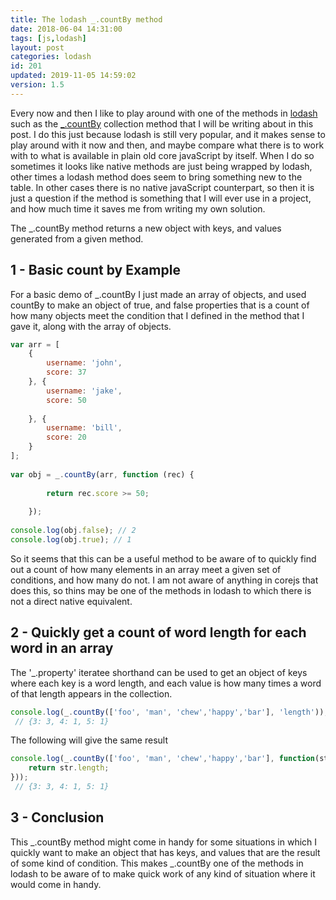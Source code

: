 ```yaml
---
title: The lodash _.countBy method
date: 2018-06-04 14:31:00
tags: [js,lodash]
layout: post
categories: lodash
id: 201
updated: 2019-11-05 14:59:02
version: 1.5
---
```


Every now and then I like to play around with one of the methods in [lodash](https://lodash.com/) such as the [\_.countBy](https://lodash.com/docs/4.17.10#countBy) collection method that I will be writing about in this post. I do this just because lodash is still very popular, and it makes sense to play around with it now and then, and maybe compare what there is to work with to what is available in plain old core javaScript by itself. When I do so sometimes it looks like native methods are just being wrapped by lodash, other times a lodash method does seem to bring something new to the table. In other cases there is no native javaScript counterpart, so then it is just a question if the method is something that I will ever use in a project, and how much time it saves me from writing my own solution.

<!-- more -->

The \_.countBy method returns a new object with keys, and values generated from a given method.

## 1 - Basic count by Example

For a basic demo of \_.countBy I just made an array of objects, and used countBy to make an object of true, and false properties that is a count of how many objects meet the condition that I defined in the method that I gave it, along with the array of objects.

```js
var arr = [
    {
        username: 'john',
        score: 37
    }, {
        username: 'jake',
        score: 50
 
    }, {
        username: 'bill',
        score: 20
    }
];
 
var obj = _.countBy(arr, function (rec) {
 
        return rec.score >= 50;
 
    });
 
console.log(obj.false); // 2
console.log(obj.true); // 1
```

So it seems that this can be a useful method to be aware of to quickly find out a count of how many elements in an array meet a given set of conditions, and how many do not. I am not aware of anything in corejs that does this, so thins may be one of the methods in lodash to which there is not a direct native equivalent.

## 2 - Quickly get a count of word length for each word in an array

The '\_.property' iteratee shorthand can be used to get an object of keys where each key is a word length, and each value is how many times a word of that length appears in the collection.

```js
console.log(_.countBy(['foo', 'man', 'chew','happy','bar'], 'length'));
 // {3: 3, 4: 1, 5: 1}
```

The following will give the same result
```js
console.log(_.countBy(['foo', 'man', 'chew','happy','bar'], function(str){
    return str.length;
}));
 // {3: 3, 4: 1, 5: 1}
```

## 3 - Conclusion

This \_.countBy method might come in handy for some situations in which I quickly want to make an object that has keys, and values that are the result of some kind of condition. This makes \_.countBy one of the methods in lodash to be aware of to make quick work of any kind of situation where it would come in handy.